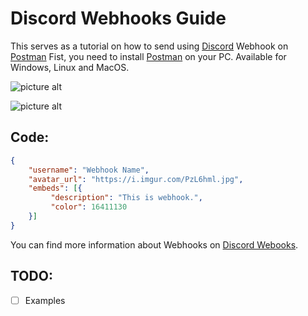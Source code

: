 # Discord Webhooks Guide

This serves as a tutorial on how to send using [Discord](https://discordapp.com) Webhook on [Postman](https://www.getpostman.com)
Fist, you need to install [Postman](https://www.getpostman.com) on your PC. Available for Windows, Linux and MacOS.

![picture alt](https://i.imgur.com/5LQgpb3.jpg "Screenshot")

![picture alt](https://i.imgur.com/PERGcr4.jpg "Screenshot")

## Code:

```json
{
	"username": "Webhook Name",
	"avatar_url": "https://i.imgur.com/PzL6hml.jpg",
	"embeds": [{
		 "description": "This is webhook.",
		 "color": 16411130
	}]
}
```

You can find more information about Webhooks on [Discord Webooks](https://discordapp.com/developers/docs/resources/webhook).

## TODO:

- [ ] Examples